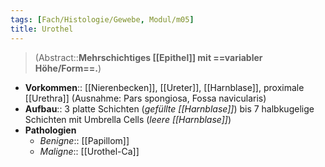 ```yaml
---
tags: [Fach/Histologie/Gewebe, Modul/m05]
title: Urothel
---
```

> (Abstract::**Mehrschichtiges [[Epithel]] mit ==variabler Höhe/Form==.**)
- **Vorkommen**:: [[Nierenbecken]], [[Ureter]], [[Harnblase]], proximale [[Urethra]] (Ausnahme: Pars spongiosa, Fossa navicularis)
- **Aufbau**:: 3 platte Schichten (*gefüllte [[Harnblase]]*) bis 7 halbkugelige Schichten mit Umbrella Cells (*leere [[Harnblase]]*)
- **Pathologien**
	- *Benigne*:: [[Papillom]]
	- *Maligne*:: [[Urothel-Ca]]